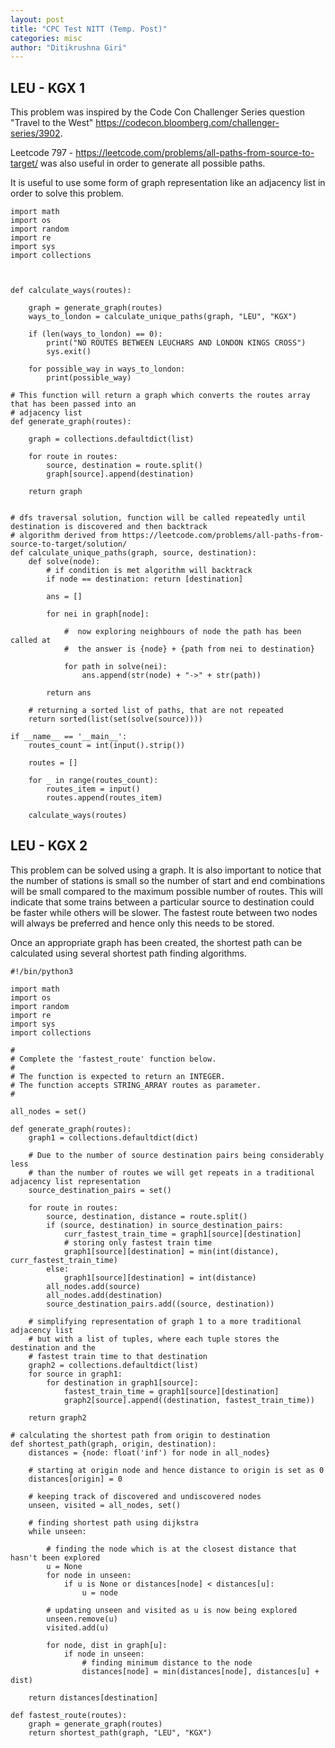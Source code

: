 ```yaml
---
layout: post
title: "CPC Test NITT (Temp. Post)"
categories: misc
author: "Ditikrushna Giri"
---
```



## LEU - KGX 1
This problem was inspired by the Code Con Challenger Series question "Travel to the West" https://codecon.bloomberg.com/challenger-series/3902.

Leetcode 797 - https://leetcode.com/problems/all-paths-from-source-to-target/ was also useful in order to generate all possible paths.

It is useful to use some form of graph representation like an adjacency list in order to solve this problem.



    import math
    import os
    import random
    import re
    import sys
    import collections 
    
 
    
    def calculate_ways(routes):
    
        graph = generate_graph(routes)
        ways_to_london = calculate_unique_paths(graph, "LEU", "KGX")
        
        if (len(ways_to_london) == 0):
            print("NO ROUTES BETWEEN LEUCHARS AND LONDON KINGS CROSS")
            sys.exit()
            
        for possible_way in ways_to_london:
            print(possible_way)
        
    # This function will return a graph which converts the routes array that has been passed into an
    # adjacency list 
    def generate_graph(routes):
        
        graph = collections.defaultdict(list)
        
        for route in routes:
            source, destination = route.split()
            graph[source].append(destination)
    
        return graph
    
    
    # dfs traversal solution, function will be called repeatedly until destination is discovered and then backtrack
    # algorithm derived from https://leetcode.com/problems/all-paths-from-source-to-target/solution/
    def calculate_unique_paths(graph, source, destination):
        def solve(node):
            # if condition is met algorithm will backtrack
            if node == destination: return [destination]
            
            ans = []
            
            for nei in graph[node]:
                
                #  now exploring neighbours of node the path has been called at
                #  the answer is {node} + {path from nei to destination}
                
                for path in solve(nei):
                    ans.append(str(node) + "->" + str(path))
                    
            return ans
    
        # returning a sorted list of paths, that are not repeated
        return sorted(list(set(solve(source))))
    
    if __name__ == '__main__':
        routes_count = int(input().strip())
    
        routes = []
    
        for _ in range(routes_count):
            routes_item = input()
            routes.append(routes_item)
    
        calculate_ways(routes)
     





## LEU - KGX 2

This problem can be solved using a graph. It is also important to notice that the number of stations is small so the number of start and end combinations will be small compared to the maximum possible number of routes. This will indicate that some trains between a particular source to destination could be faster while others will be slower. The fastest route between two nodes will always be preferred and hence only this needs to be stored.

Once an appropriate graph has been created, the shortest path can be calculated using several shortest path finding algorithms.

    #!/bin/python3
    
    import math
    import os
    import random
    import re
    import sys
    import collections 
    
    #
    # Complete the 'fastest_route' function below.
    #
    # The function is expected to return an INTEGER.
    # The function accepts STRING_ARRAY routes as parameter.
    #
    
    all_nodes = set()
    
    def generate_graph(routes):
        graph1 = collections.defaultdict(dict)
    
        # Due to the number of source destination pairs being considerably less
        # than the number of routes we will get repeats in a traditional adjacency list representation
        source_destination_pairs = set()
    
        for route in routes:
            source, destination, distance = route.split()
            if (source, destination) in source_destination_pairs:
                curr_fastest_train_time = graph1[source][destination]
                # storing only fastest train time
                graph1[source][destination] = min(int(distance), curr_fastest_train_time)
            else:
                graph1[source][destination] = int(distance)
            all_nodes.add(source)
            all_nodes.add(destination)
            source_destination_pairs.add((source, destination))
    
        # simplifying representation of graph 1 to a more traditional adjacency list
        # but with a list of tuples, where each tuple stores the destination and the
        # fastest train time to that destination
        graph2 = collections.defaultdict(list)
        for source in graph1:
            for destination in graph1[source]:
                fastest_train_time = graph1[source][destination]
                graph2[source].append((destination, fastest_train_time))
    
        return graph2
    
    # calculating the shortest path from origin to destination
    def shortest_path(graph, origin, destination):
        distances = {node: float('inf') for node in all_nodes}
    
        # starting at origin node and hence distance to origin is set as 0
        distances[origin] = 0
    
        # keeping track of discovered and undiscovered nodes
        unseen, visited = all_nodes, set()
    
        # finding shortest path using dijkstra
        while unseen:
    
            # finding the node which is at the closest distance that hasn't been explored
            u = None
            for node in unseen:
                if u is None or distances[node] < distances[u]:
                    u = node
    
            # updating unseen and visited as u is now being explored
            unseen.remove(u)
            visited.add(u)
    
            for node, dist in graph[u]:
                if node in unseen:
                    # finding minimum distance to the node
                    distances[node] = min(distances[node], distances[u] + dist)
    
        return distances[destination]
    
    def fastest_route(routes):
        graph = generate_graph(routes)
        return shortest_path(graph, "LEU", "KGX")
